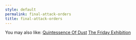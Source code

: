 ```yaml
---
style: default
permalink: final-attack-orders
title: final-attack-orders
---
```

You may also like:
[Quintessence Of Dust](http://scp-wiki.net/quintessence-of-dust)
[The Friday Exhibition](http://scp-wiki.net/the-friday-exhibition)
